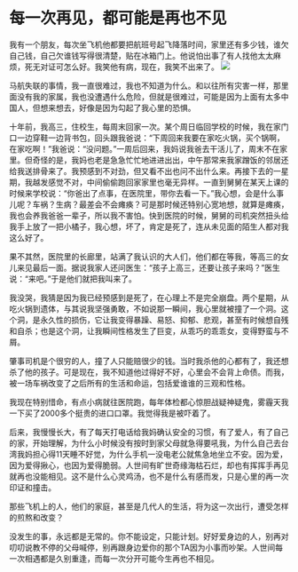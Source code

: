 # 每一次再见，都可能是再也不见

我有一个朋友，每次坐飞机他都要把航班号起飞降落时间，家里还有多少钱，谁欠自己钱，自己欠谁钱写得很清楚，贴在冰箱门上。他说怕出事了有人找他太太麻烦，死无对证可怎么好。我笑他有病，现在，我笑不出来了。 ![](http://www.yilinzazhi.com/images/yili/yili201408/yili20140804-1-l.jpg)

马航失联的事情，我一直很难过，我也不知道为什么。和以往所有灾害一样，那里面没有我的家属，我也没遭遇什么危险，但就是很难过，可能是因为上面有太多中国人，但想来想去，好像是因为勾起了我心里的恐惧。 

十年前，我高三，住校生，每周末回家一次。某个周日临回学校的时候，我在家门口一边穿鞋一边背书包，回头跟我爸说：“下周回来我要在家吃火锅，买个锅啊，在家吃啊！”我爸说：“没问题。”一周后回来，我妈说我爸去干活儿了，周末不在家里。但奇怪的是，我妈也老是急急忙忙地进进出出，中午那常来我家蹭饭的邻居还给我送排骨来了。我预感到不对劲，但又看不出也问不出什么来。再接下去的一星期，我越发感觉不对，中间偷偷跑回家家里也毫无异样。一直到舅舅在某天上课的时候来学校说：“你爸出了点事，在医院里，带你去看一下。”我心想，会是什么事儿呢？车祸？生病？最差会不会瘫痪？可是那时候还特别心宽地想，就算是瘫痪，我也会养我爸爸一辈子，所以我不害怕。快到医院的时候，舅舅的司机突然扭头给我手上放了一把小橘子，我心想，坏了，肯定是死了，连从未见面的陌生人都对我这么好了。 

果不其然，医院里的长廊里，站满了我认识的大人们，他们都在等我，等高三的女儿来见最后一面。据说我家人还问医生：“孩子上高三，还要让孩子来吗？”医生说：“来吧。”于是他们就把我叫来了。 

我没哭，我猜是因为我已经预感到是死了，在心理上不是完全崩盘。两个星期，从吃火锅到遗体，与其说我坚强勇敢，不如说那一瞬间，我心里就被撞了一个洞。这个洞，是永久性的损伤，它让我变得暴躁、易怒、抑郁、悲观，甚至有时候想自残和自杀；也是这个洞，让我瞬间性格发生了巨变，从乖巧的乖乖女，变得野蛮与不屑。 

肇事司机是个很穷的人，撞了人只能赔很少的钱。当时我杀他的心都有了，我还想杀了他的孩子。可是现在，我不知道他过得好不好，心里会不会背上命债。而我，被一场车祸改变了之后所有的生活和命运，包括爱谁谁的三观和性格。 

我现在特别惜命，有点小病就往医院跑，每年体检都心惊胆战疑神疑鬼，雾霾天我一下买了2000多个挺贵的进口口罩。我觉得我是被吓着了。 

后来，我慢慢长大，有了每天打电话给我妈确认安全的习惯，有了爱人，有了自己的家，开始理解，为什么小时候没有按时到家父母就急得要吼我，为什么自己去台湾我妈担心得11天睡不好觉，为什么手机一没电老公就焦急地坐立不安。因为爱，因为爱得揪心，也因为爱得脆弱。人世间有旷世奇缘海枯石烂，却也有挥挥手再见就再也没能相见。这不是什么心灵鸡汤，也不是什么有感而发，只是心里的再一次印证和撞击。 

那些飞机上的人，他们的家庭，甚至是几代人的生活，将为这一次出行，遭受怎样的煎熬和改变？ 

没发生的事，永远都是无常的。你不能设定，只能计划。好好爱身边的人，别再对叨叨说教不停的父母喊停，别再跟身边爱你的那个TA因为小事而吵架。人世间每一次相遇都是久别重逢，而每一次分开可能今生再也不相见。